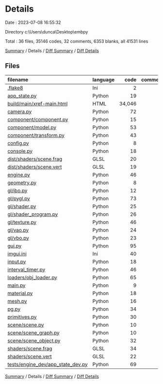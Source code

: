 # Details

Date : 2023-07-08 16:55:32

Directory c:\\Users\\dunca\\Desktop\\embpy

Total : 36 files,  35146 codes, 32 comments, 6353 blanks, all 41531 lines

[Summary](results.md) / Details / [Diff Summary](diff.md) / [Diff Details](diff-details.md)

## Files
| filename | language | code | comment | blank | total |
| :--- | :--- | ---: | ---: | ---: | ---: |
| [.flake8](/.flake8) | Ini | 2 | 0 | 0 | 2 |
| [app_state.py](/app_state.py) | Python | 19 | 0 | 10 | 29 |
| [build/main/xref-main.html](/build/main/xref-main.html) | HTML | 34,046 | 0 | 6,001 | 40,047 |
| [camera.py](/camera.py) | Python | 72 | 1 | 13 | 86 |
| [component/component.py](/component/component.py) | Python | 15 | 0 | 8 | 23 |
| [component/model.py](/component/model.py) | Python | 53 | 2 | 14 | 69 |
| [component/transform.py](/component/transform.py) | Python | 43 | 1 | 13 | 57 |
| [config.py](/config.py) | Python | 8 | 0 | 2 | 10 |
| [console.py](/console.py) | Python | 18 | 0 | 6 | 24 |
| [dist/shaders/scene.frag](/dist/shaders/scene.frag) | GLSL | 20 | 0 | 7 | 27 |
| [dist/shaders/scene.vert](/dist/shaders/scene.vert) | GLSL | 19 | 0 | 3 | 22 |
| [engine.py](/engine.py) | Python | 46 | 0 | 18 | 64 |
| [geometry.py](/geometry.py) | Python | 8 | 0 | 4 | 12 |
| [gl/ibo.py](/gl/ibo.py) | Python | 12 | 0 | 5 | 17 |
| [gl/pygl.py](/gl/pygl.py) | Python | 73 | 2 | 18 | 93 |
| [gl/shader.py](/gl/shader.py) | Python | 25 | 0 | 7 | 32 |
| [gl/shader_program.py](/gl/shader_program.py) | Python | 26 | 0 | 8 | 34 |
| [gl/texture.py](/gl/texture.py) | Python | 46 | 3 | 9 | 58 |
| [gl/vao.py](/gl/vao.py) | Python | 24 | 2 | 7 | 33 |
| [gl/vbo.py](/gl/vbo.py) | Python | 23 | 1 | 7 | 31 |
| [gui.py](/gui.py) | Python | 95 | 3 | 32 | 130 |
| [imgui.ini](/imgui.ini) | Ini | 40 | 0 | 11 | 51 |
| [input.py](/input.py) | Python | 18 | 0 | 11 | 29 |
| [interval_timer.py](/interval_timer.py) | Python | 46 | 0 | 13 | 59 |
| [loaders/obj_loader.py](/loaders/obj_loader.py) | Python | 65 | 2 | 11 | 78 |
| [main.py](/main.py) | Python | 9 | 0 | 7 | 16 |
| [material.py](/material.py) | Python | 18 | 0 | 8 | 26 |
| [mesh.py](/mesh.py) | Python | 16 | 2 | 7 | 25 |
| [pg.py](/pg.py) | Python | 34 | 0 | 13 | 47 |
| [primitives.py](/primitives.py) | Python | 30 | 0 | 10 | 40 |
| [scene/scene.py](/scene/scene.py) | Python | 10 | 0 | 7 | 17 |
| [scene/scene_graph.py](/scene/scene_graph.py) | Python | 10 | 0 | 7 | 17 |
| [scene/scene_object.py](/scene/scene_object.py) | Python | 32 | 0 | 12 | 44 |
| [shaders/scene.frag](/shaders/scene.frag) | GLSL | 34 | 3 | 6 | 43 |
| [shaders/scene.vert](/shaders/scene.vert) | GLSL | 22 | 1 | 3 | 26 |
| [tests/engine_dev/app_state_dev.py](/tests/engine_dev/app_state_dev.py) | Python | 69 | 9 | 35 | 113 |

[Summary](results.md) / Details / [Diff Summary](diff.md) / [Diff Details](diff-details.md)